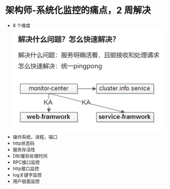 # 架构师-系统化监控的痛点，2 周解决
- 8 个维度
	![](https://raw.githubusercontent.com/imoowi/dev/main/%E6%9E%B6%E6%9E%84%E5%B8%88%E7%AC%94%E8%AE%B0/img/128.png)	
- 操作系统，进程，端口
- http状态码
- 服务存活性
- DB/缓存处理时间
- RPC接口监控
- http接口监控
- log关键字监控
- 用户层面监控